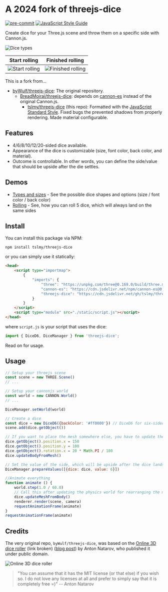 # A 2024 fork of threejs-dice

[![pre-commit](https://img.shields.io/badge/pre--commit-enabled-brightgreen?logo=pre-commit&logoColor=white)](https://github.com/pre-commit/pre-commit)
[![JavaScript Style Guide](https://img.shields.io/badge/code_style-standard-brightgreen.svg)](https://standardjs.com)

Create dice for your Three.js scene and throw them on a specific side with Cannon.js.

![Dice types](https://github.com/user-attachments/assets/071b0b3c-affa-4d41-bad9-9c73525b3eac)

| Start rolling | Finished rolling                                                                                     |
| --- |------------------------------------------------------------------------------------------------------|
| ![Start rolling](https://github.com/user-attachments/assets/6dc07b34-cb68-45f1-9239-8dd037e38389) | ![Finished rolling](https://github.com/user-attachments/assets/7fbe4cc7-158c-4f7d-b380-33f21f527845) |

This is a fork from...
* [byWulf/threejs-dice](https://github.com/byWulf/threejs-dice): The original repository.
  * [BreadMoirai/threejs-dice](https://github.com/BreadMoirai/threejs-dice): depends on [cannon-es](https://github.com/pmndrs/cannon-es) instead of the original Cannon.js.
    * [tslmy/threejs-dice](https://github.com/tslmy/threejs-dice) (this repo): Formatted with the [JavaScript Standard Style](https://standardjs.com/). Fixed bugs the prevented shadows from properly rendering. Made material configurable.

## Features
* 4/6/8/10/12/20-sided dice available.
* Appearance of the dice is customizable (size, font color, back color, and material).
* Outcome is controllable. In other words, you can define the side/value that should be upside after the die settles.

## Demos
* [Types and sizes](./examples/types-and-sizes.html) - See the possible dice shapes and options (size / font color / back color)
* [Rolling](./examples/rolling.html) - See, how you can roll 5 dice, which will always land on the same sides

## Install

You can install this package via NPM:

```shell
npm install tslmy/threejs-dice
```

or you can simply use it statically:

```html
<head>
    <script type="importmap">
        {
            "imports": {
                "three": "https://unpkg.com/three@0.169.0/build/three.module.js",
                "cannon-es": "https://cdn.jsdelivr.net/npm/cannon-es@0.20.0/dist/cannon-es.min.js",
                "threejs-dice": "https://cdn.jsdelivr.net/gh/tslmy/threejs-dice@master/lib/dice.js"
            }
        }
    </script>
    <script type="module" src="./static/script.js"></script>
</head>
```

where `script.js` is your script that uses the dice:

```javascript
import { DiceD6, DiceManager } from 'threejs-dice';
```

Read on for usage.

## Usage

```javascript
// Setup your threejs scene
const scene = new THREE.Scene()
// ...

// Setup your cannonjs world
const world = new CANNON.World()
// ...

DiceManager.setWorld(world)

// Create a dice
const dice = new DiceD6({backColor: '#ff0000'}) // DiceD6 for six-sided dice; for options, see DiceObject.
scene.add(dice.getObject())

// If you want to place the mesh somewhere else, you have to update the body
dice.getObject().position.x = 150
dice.getObject().position.y = 100
dice.getObject().rotation.x = 20 * Math.PI / 180
dice.updateBodyFromMesh()

// Set the value of the side, which will be upside after the dice lands
DiceManager.prepareValues([{dice: dice, value: 6}])

//Animate everything
function animate () {
    world.step(1.0 / 60.0)
    // Call this after updating the physics world for rearranging the mesh according to the body:
    dice.updateMeshFromBody()
    renderer.render(scene, camera)
    requestAnimationFrame(animate)
}
requestAnimationFrame(animate)
```

## Credits

The very original repo, `byWulf/threejs-dice`, was based on the [Online 3D dice roller](http://a.teall.info/dice) (link broken) ([blog post](http://www.teall.info/2014/01/online-3d-dice-roller.htm)) by Anton Natarov, who published it under public domain.

![Online 3D dice roller](https://github.com/user-attachments/assets/b2fc204c-6e3e-4fb7-a930-9cbb99625a6f)

> "You can assume that it has the MIT license (or that else) if you wish so. I do not love any licenses at all and prefer to simply say that it is completely free =)"
> -- Anton Natarov
